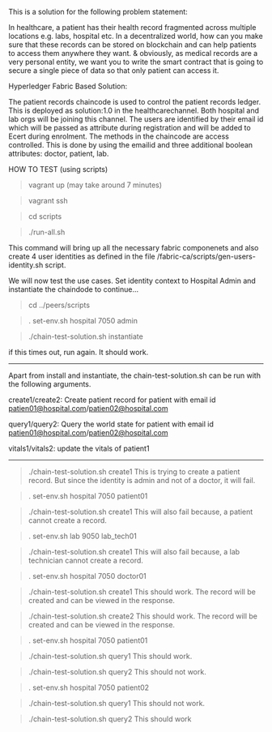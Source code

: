 This is a solution for the following problem statement:

In healthcare, a patient has their health record fragmented across multiple locations e.g. labs, hospital etc. In a decentralized world, how can you make sure that these records can be stored on blockchain and can help patients to access them anywhere they want. & obviously, as medical records are a very personal entity, we want you to write the smart contract that is going to secure a single piece of data so that only patient can access it.

Hyperledger Fabric Based Solution:

The patient records chaincode is used to control the patient records ledger. This is deployed as solution:1.0 in the healthcarechannel. Both hospital and lab orgs will be joining this channel. The users are identified by their email id which will be passed as attribute during registration and will be added to Ecert during enrolment. The methods in the chaincode are access controlled. This is done by using the emailid and three additional boolean attributes: doctor, patient, lab.

HOW TO TEST (using scripts)

>vagrant up (may take around 7 minutes)

>vagrant ssh

>cd scripts

>./run-all.sh

This command will bring up all the necessary fabric componenets and also create 4 user identities as defined in the file /fabric-ca/scripts/gen-users-identity.sh script.

We will now test the use cases. Set identity context to Hospital Admin and instantiate the chaindode to continue...

>cd ../peers/scripts

>. set-env.sh hospital 7050 admin

>./chain-test-solution.sh instantiate

if this times out, run again. It should work.

***************************************************************************************************************
Apart from install and instantiate, the chain-test-solution.sh can be run with the following arguments.

create1/create2: Create patient record for patient with email id patien01@hospital.com/patien02@hospital.com

query1/query2: Query the world state for patient with email id patien01@hospital.com/patien02@hospital.com

vitals1/vitals2: update the vitals of patient1
****************************************************************************************************************

>./chain-test-solution.sh create1
This is trying to create a patient record. But since the identity is admin and not of a doctor, it will fail.

>. set-env.sh hospital 7050 patient01

>./chain-test-solution.sh create1
This will also fail because, a patient cannot create a record.

>. set-env.sh lab 9050 lab_tech01

>./chain-test-solution.sh create1
This will also fail because, a lab technician cannot create a record.

>. set-env.sh hospital 7050 doctor01

>./chain-test-solution.sh create1
This should work. The record will be created and can be viewed in the response.

>./chain-test-solution.sh create2
This should work. The record will be created and can be viewed in the response.

>. set-env.sh hospital 7050 patient01

>./chain-test-solution.sh query1
This should work.

>./chain-test-solution.sh query2
This should not work.

>. set-env.sh hospital 7050 patient02

>./chain-test-solution.sh query1
This should not work.

>./chain-test-solution.sh query2
This should work




